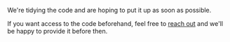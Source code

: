 We're tidying the code and are hoping to put it up as soon as possible.

If you want access to the code beforehand, feel free to [reach out](mailto:lucastor@mit.edu) and we'll be happy to provide it before then.
